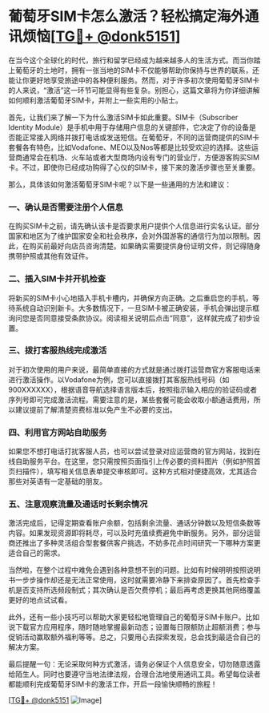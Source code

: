 # 葡萄牙SIM卡怎么激活？轻松搞定海外通讯烦恼[[TG💪+ @donk5151](https://t.me/s/donk5151)]

在当今这个全球化的时代，旅行和留学已经成为越来越多人的生活方式。而当你踏上葡萄牙的土地时，拥有一张当地的SIM卡不仅能够帮助你保持与世界的联系，还能让你更好地享受旅途中的各种便利服务。然而，对于许多初次使用葡萄牙SIM卡的人来说，“激活”这一环节可能显得有些复杂。别担心，这篇文章将为你详细讲解如何顺利激活葡萄牙SIM卡，并附上一些实用的小贴士。

首先，让我们来了解一下为什么激活SIM卡如此重要。SIM卡（Subscriber Identity Module）是手机中用于存储用户信息的关键部件，它决定了你的设备是否能正常接入网络并拨打电话或发送短信。在葡萄牙，不同的运营商提供的SIM卡套餐各有特色，比如Vodafone、MEO以及Nos等都是比较受欢迎的选择。这些运营商通常会在机场、火车站或者大型商场内设有专门的营业厅，方便游客购买SIM卡。不过，即使你已经成功购得了心仪的SIM卡，接下来的激活步骤也至关重要。

那么，具体该如何激活葡萄牙SIM卡呢？以下是一些通用的方法和建议：

### 一、确认是否需要注册个人信息

在购买SIM卡之前，请先确认该卡是否要求用户提供个人信息进行实名认证。部分国家和地区为了维护国家安全和社会秩序，会对外国游客的通信行为加以限制。因此，在购买前最好向店员咨询清楚。如果确实需要提供身份证明文件，则记得随身携带护照或其他有效证件。

### 二、插入SIM卡并开机检查

将新买的SIM卡小心地插入手机卡槽内，并确保方向正确。之后重启您的手机，等待系统自动识别新卡。大多数情况下，一旦SIM卡被正确安装，手机会弹出提示框询问您是否同意接受条款协议。阅读相关说明后点击“同意”，这样就完成了初步设置。

### 三、拨打客服热线完成激活

对于初次使用的用户来说，最简单直接的方式就是通过拨打运营商官方客服电话来进行激活操作。以Vodafone为例，您可以直接拨打其客服热线号码（如900XXXXXX），根据语音导航选择语言版本后，按照指示输入相应的验证码或者序列号即可完成激活流程。需要注意的是，某些套餐可能会收取小额通话费用，所以建议提前了解清楚资费标准以免产生不必要的支出。

### 四、利用官方网站自助服务

如果您不想打电话打扰客服人员，也可以尝试登录对应运营商的官方网站，找到在线自助服务平台。在这里，您只需按照页面指引上传必要的资料图片（例如护照首页扫描件），填写相关信息表单提交审核即可。这种方式相对便捷高效，尤其适合那些对英语有一定基础的朋友。

### 五、注意观察流量及通话时长剩余情况

激活完成后，记得定期查看账户余额，包括剩余流量、通话分钟数以及短信条数等内容。如果发现资源即将耗尽，可以及时充值续费避免中断服务。另外，部分运营商还推出了多种灵活组合型套餐供客户挑选，不妨多花点时间研究一下哪种方案更适合自己的需求。

当然啦，在整个过程中难免会遇到各种意想不到的问题。比如有时候明明按照说明书一步步操作却还是无法正常使用，这时就需要冷静下来排查原因了。首先检查手机是否支持所选频段制式；其次确认是否欠费停机；最后再考虑更换其他网络覆盖更好的地点试试看。

此外，还有一些小技巧可以帮助大家更轻松地管理自己的葡萄牙SIM卡账户。比如说下载官方应用程序，随时随地掌握最新动态；设置每日限额防止超额消费；参与促销活动赢取额外福利等等。总之，只要用心去探索发现，总会找到最适合自己的解决方案。

最后提醒一句：无论采取何种方式激活，请务必保证个人信息安全，切勿随意透露给陌生人。同时也要遵守当地法律法规，合理合法地使用通讯工具。希望每位读者都能顺利完成葡萄牙SIM卡的激活工作，开启一段愉快顺畅的旅程！

[[TG💪+ @donk5151](https://t.me/s/donk5151) ![Image](https://i.postimg.cc/rwNCRYN7/Snipaste-2025-04-30-17-27-05.png)]